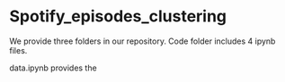# Spotify_episodes_clustering
We provide three folders in our repository. Code folder includes 4 ipynb files.

  data.ipynb provides the 
